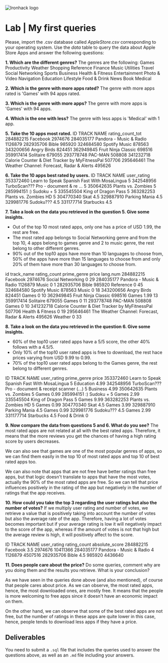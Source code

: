 ![Ironhack logo](https://i.imgur.com/1QgrNNw.png)

# Lab | My first queries

Please, import the .csv database called *AppleStore.csv* corresponding to your operating system. Use the *data* table to query the data about Apple Store Apps and answer the following questions: 

**1. Which are the different genres?**
The genres are the following:
	Games
	Productivity
	Weather
	Shopping
	Reference
	Finance
	Music
	Utilities
	Travel
	Social Networking
	Sports
	Business
	Health & Fitness
	Entertainment
	Photo & Video
	Navigation
	Education
	Lifestyle
	Food & Drink
	News
	Book
	Medical

**2. Which is the genre with more apps rated?**
The genre with more apps rated is 'Games' with 94 apps rated.

**3. Which is the genre with more apps?**
The genre with more apps is 'Games' with 94 apps.

**4. Which is the one with less?**
The genre with less apps is 'Medical' with 1 app.

**5. Take the 10 apps most rated.**
ID          TRACK NAME                                      rating_count_tot
284882215	Facebook	                                    2974676
284035177	Pandora - Music & Radio	                        1126879
282935706	Bible	                                        985920
324684580	Spotify Music	                                878563
343200656	Angry Birds	                                    824451
362949845	Fruit Ninja Classic	                            698516
359917414	Solitaire	                                    679055
293778748	PAC-MAN	                                        508808
341232718	Calorie Counter & Diet Tracker by MyFitnessPal	507706
295646461	The Weather Channel: Forecast, Radar & Alerts	495626

**6. Take the 10 apps best rated by users.**
ID          TRACK NAME                                      user_rating
353372460	Learn to Speak Spanish Fast With MosaLingua	    5
342548956	TurboScan??? Pro - document & re ...        	5
350642635	Plants vs. Zombies	                            5
285994151	:) Sudoku +	                                    5
335545504	King of Dragon Pass	                            5
363282253	Plants vs. Zombies HD	                        5
304770340	Skat	                                        4.5
329887910	Parking Mania	                                4.5
329981776	Sudoku???	                                    4.5
331177714	Starbucks	                                    4.5

**7. Take a look on the data you retrieved in the question 5. Give some insights.**
- Out of the top 10 most rated apps, only one has a price of USD 1.99, the rest are free.
- The most rated app belongs to Social Networking genre and from the top 10, 4 apps belong to games genre and 2 to music genre, the rest belong to other different genres.
- 90% out of the top10 apps have more than 10 languages to choose from, 50% of the apps have more than 15 languages to choose from and only 20% of them have more than 30 languages to choose from.

id          track_name                                  rating_count    prime_genre         price   lang.num
284882215	Facebook                	                    2974676	    Social Networking	0	    29
284035177	Pandora - Music & Radio	                        1126879	    Music	            0	    1
282935706	Bible	                                        985920	    Reference	        0	    45
324684580	Spotify Music	                                878563	    Music	            0	    18
343200656	Angry Birds                                 	824451      Games	            0	    10
362949845	Fruit Ninja Classic	                            698516	    Games	            1.99	13
359917414	Solitaire	                                    679055	    Games	            0	    11
293778748	PAC-MAN	                                        508808	    Games	            0	    10
341232718	Calorie Counter & Diet Tracker by MyFitnessPal	507706	    Health & Fitness	0	    19
295646461	The Weather Channel: Forecast, Radar & Alerts	495626	    Weather	            0	    33

**8. Take a look on the data you retrieved in the question 6. Give some insights.**
- 60% of the top10 user rated apps have a 5/5 score, the other 40% follows with a 4.5/5.
- Only 10% of the top10 user rated apps is free to download, the rest hace prices varying from USD 9.99 to 0.99.
- 70% of the top10 user rated apps belong to the Games genre, the rest belong to different genres.

ID          TRACK NAME                                              user_rating     prime_genre     price
353372460	Learn to Speak Spanish Fast With MosaLingua	                5	        Education	    4.99
342548956	TurboScan??? Pro - document & receipt scanner (...)     	5	        Business	    4.99
350642635	Plants vs. Zombies	                                        5	        Games	        0.99
285994151	:) Sudoku +	                                                5	        Games	        2.99
335545504	King of Dragon Pass	                                        5	        Games	        9.99
363282253	Plants vs. Zombies HD	                                    5	        Games	        0.99
304770340	Skat	                                                    4.5	        Games	        3.99
329887910	Parking Mania	                                            4.5	        Games	        0.99
329981776	Sudoku???	                                                4.5	        Games	        2.99
331177714	Starbucks	                                                4.5	        Food & Drink	0

**9. Now compare the data from questions 5 and 6. What do you see?**
The most rated apps are not related at all with the best rated apps. Therefore, it means that the more reviews you get the chances of having a high rating score by users decreases.

We can also see that games are one of the most popular genres of apps, so we can find them easily in the top 10 of most rated apps and top 10 of best rated apps too.

We can also note that apps that are not free have better ratings than free apps, but that logic doesn't translate to apps that have the most votes, actually the 90% of the most rated apps are free. So we can tell that price influences positively in the rating of the app but negatively in the number of ratings that the app receives.

**10. How could you take the top 3 regarding the user ratings but also the number of votes?**
If we multiply user rating and number of votes, we retrieve a value that is positively taking into account the number of votes but also the average rate of the app. Therefore, having a lot of votes becomes important but if your average rating is low it will negatively impact to the score of the app, whereas if the amount of votes is not that high but the average review is high, it will positively affect to the score.

ID          TRACK NAME                    user_rating     rating_count          absolute_score
284882215	Facebook	                    3.5	          2974676	            10411366
284035177	Pandora - Music & Radio	        4	          1126879	            4507516
282935706	Bible	                        4.5	          985920	            4436640


**11. Does people care about the price?** Do some queries, comment why are you doing them and the results you retrieve. What is your conclusion?

As we have seen in the queries done above (and also mentioned), of course that people cares about price. As we can observe, the most rated apps, hence, the most downloaded ones, are mostly free. It means that the people is more welcoming to free apps since it doesn't have an economic impact on them.

On the other hand, we can observe that some of the best rated apps are not free, but the number of ratings in these apps are quite lower in this case, hence, people tends to download less apps if they have a price.


## Deliverables 
You need to submit a `.sql` file that includes the queries used to answer the questions above, as well as an `.md` file including your answers. 
